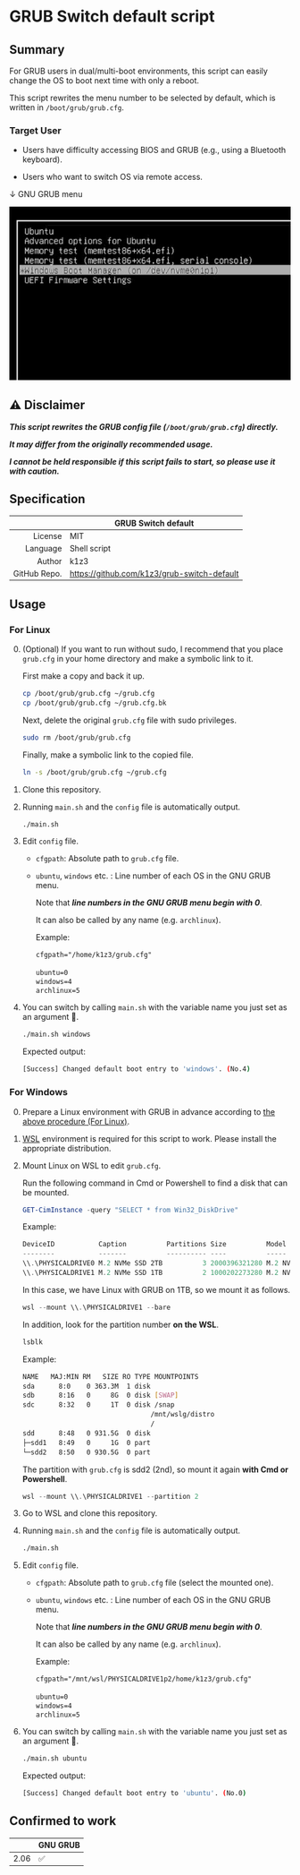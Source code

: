 GRUB Switch default script
==========================

Summary
-------

For GRUB users in dual/multi-boot environments, this script can easily change the OS to boot next time with only a reboot.

This script rewrites the menu number to be selected by default, which is written in `/boot/grub/grub.cfg`.

### Target User

- Users have difficulty accessing BIOS and GRUB (e.g., using a Bluetooth keyboard).

- Users who want to switch OS via remote access.

↓ GNU GRUB menu

<img src="./image.gif" width="640">


:warning: Disclaimer
--------------------

***This script rewrites the GRUB config file (`/boot/grub/grub.cfg`) directly.***

***It may differ from the originally recommended usage.***

***I cannot be held responsible if this script fails to start, so please use it with caution.***


Specification
-------------

|  | GRUB Switch default |
| ---: | --- |
| License | MIT |
| Language | Shell script |
| Author | k1z3 |
| GitHub Repo. | https://github.com/k1z3/grub-switch-default |



Usage
-----

### For Linux

0. (Optional) If you want to run without sudo, I recommend that you place `grub.cfg` in your home directory and make a symbolic link to it.

    First make a copy and back it up.

    ```bash
    cp /boot/grub/grub.cfg ~/grub.cfg
    cp /boot/grub/grub.cfg ~/grub.cfg.bk
    ```

    Next, delete the original `grub.cfg` file with sudo privileges.

    ```bash
    sudo rm /boot/grub/grub.cfg
    ```

    Finally, make a symbolic link to the copied file.

    ```bash
    ln -s /boot/grub/grub.cfg ~/grub.cfg
    ```

1. Clone this repository.

1. Running `main.sh` and the `config` file is automatically output.

    ```bash
    ./main.sh
    ```

1. Edit `config` file.

    - `cfgpath`: Absolute path to `grub.cfg` file.

    - `ubuntu`, `windows` etc. : Line number of each OS in the GNU GRUB menu.

        Note that ***line numbers in the GNU GRUB menu begin with 0***.

        It can also be called by any name (e.g. `archlinux`).

        Example:
        ```plane
        cfgpath="/home/k1z3/grub.cfg"

        ubuntu=0
        windows=4
        archlinux=5
        ```

1. You can switch by calling `main.sh` with the variable name you just set as an argument :tada:.

    ```bash
    ./main.sh windows
    ```

    Expected output:
    ```bash
    [Success] Changed default boot entry to 'windows'. (No.4)
    ```

### For Windows

0. Prepare a Linux environment with GRUB in advance according to [the above procedure (For Linux)](#for-linux).

1. [WSL](https://learn.microsoft.com/en-us/windows/wsl/install) environment is required for this script to work. Please install the appropriate distribution.

1. Mount Linux on WSL to edit `grub.cfg`.

    Run the following command in Cmd or Powershell to find a disk that can be mounted.

    ```powershell
    GET-CimInstance -query "SELECT * from Win32_DiskDrive"
    ```

    Example:
    ```powershell
    DeviceID           Caption          Partitions Size          Model
    --------           -------          ---------- ----          -----
    \\.\PHYSICALDRIVE0 M.2 NVMe SSD 2TB          3 2000396321280 M.2 NVMe SSD 2TB
    \\.\PHYSICALDRIVE1 M.2 NVMe SSD 1TB          2 1000202273280 M.2 NVMe SSD 1TB
    ```

    In this case, we have Linux with GRUB on 1TB, so we mount it as follows.

    ```powershell
    wsl --mount \\.\PHYSICALDRIVE1 --bare
    ```

    In addition, look for the partition number **on the WSL**.

    ```bash
    lsblk
    ```

    Example:
    ```bash
    NAME   MAJ:MIN RM   SIZE RO TYPE MOUNTPOINTS
    sda      8:0    0 363.3M  1 disk
    sdb      8:16   0     8G  0 disk [SWAP]
    sdc      8:32   0     1T  0 disk /snap
                                    /mnt/wslg/distro
                                    /
    sdd      8:48   0 931.5G  0 disk
    ├─sdd1   8:49   0     1G  0 part
    └─sdd2   8:50   0 930.5G  0 part
    ```

    The partition with `grub.cfg` is sdd2 (2nd), so mount it again **with Cmd or Powershell**.

    ```powershell
    wsl --mount \\.\PHYSICALDRIVE1 --partition 2
    ```

1. Go to WSL and clone this repository.

1. Running `main.sh` and the `config` file is automatically output.

    ```bash
    ./main.sh
    ```

1. Edit `config` file.

    - `cfgpath`: Absolute path to `grub.cfg` file (select the mounted one).

    - `ubuntu`, `windows` etc. : Line number of each OS in the GNU GRUB menu.

        Note that ***line numbers in the GNU GRUB menu begin with 0***.

        It can also be called by any name (e.g. `archlinux`).

        Example:
        ```plane
        cfgpath="/mnt/wsl/PHYSICALDRIVE1p2/home/k1z3/grub.cfg"

        ubuntu=0
        windows=4
        archlinux=5
        ```

1. You can switch by calling `main.sh` with the variable name you just set as an argument :tada:.

    ```bash
    ./main.sh ubuntu
    ```

    Expected output:
    ```bash
    [Success] Changed default boot entry to 'ubuntu'. (No.0)
    ```


## Confirmed to work

|  | GNU GRUB |
| ---: | --- |
| 2.06 | :white_check_mark: |
